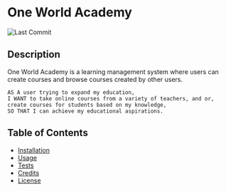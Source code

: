 # One World Academy
![Last Commit](https://img.shields.io/github/last-commit/TaaniBravo/One-World-Academy)

## Description

One World Academy is a learning management system where users can create courses and browse courses created by other users.

```
AS A user trying to expand my education,
I WANT to take online courses from a variety of teachers, and or, create courses for students based on my knowledge, 
SO THAT I can achieve my educational aspirations.
```

## Table of Contents

* [Installation](#installation)
* [Usage](#usage)
* [Tests](#tests)
* [Credits](#credits)
* [License](#license)
